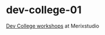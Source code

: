 dev-college-01
==============

[Dev College workshops] at Merixstudio


[Dev College workshops]: https://www.facebook.com/events/525199814651249/
